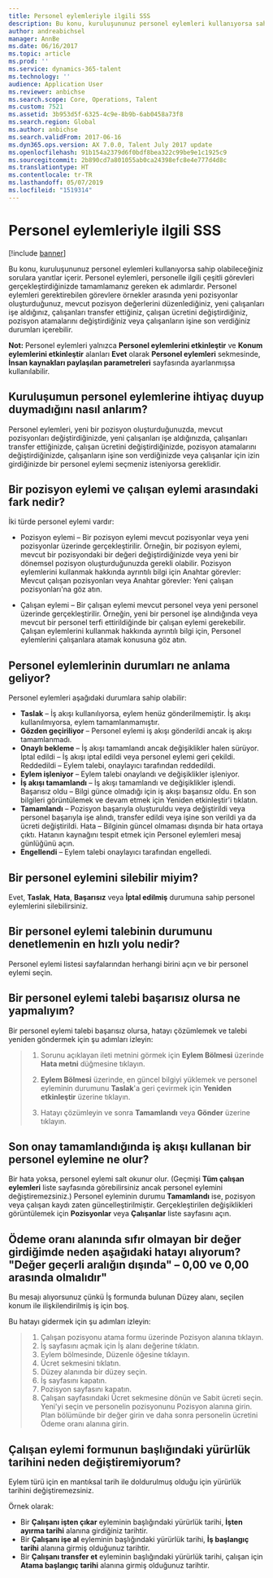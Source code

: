 ```yaml
---
title: Personel eylemleriyle ilgili SSS
description: Bu konu, kuruluşununuz personel eylemleri kullanıyorsa sahip olabileceğiniz sorulara yanıtlar içerir. Personel eylemleri, personelle ilgili çeşitli görevleri gerçekleştirdiğinizde tamamlamanız gereken ek adımlardır.
author: andreabichsel
manager: AnnBe
ms.date: 06/16/2017
ms.topic: article
ms.prod: ''
ms.service: dynamics-365-talent
ms.technology: ''
audience: Application User
ms.reviewer: anbichse
ms.search.scope: Core, Operations, Talent
ms.custom: 7521
ms.assetid: 3b953d5f-6325-4c9e-8b9b-6ab0458a73f8
ms.search.region: Global
ms.author: anbichse
ms.search.validFrom: 2017-06-16
ms.dyn365.ops.version: AX 7.0.0, Talent July 2017 update
ms.openlocfilehash: 91b154a2379d6f0bdf8bea322c99be9e1c1925c9
ms.sourcegitcommit: 2b890cd7a801055ab0ca24398efc8e4e777d4d8c
ms.translationtype: HT
ms.contentlocale: tr-TR
ms.lasthandoff: 05/07/2019
ms.locfileid: "1519314"
---
```

# <a name="personnel-actions-faq"></a>Personel eylemleriyle ilgili SSS

[!include [banner](includes/banner.md)]

Bu konu, kuruluşununuz personel eylemleri kullanıyorsa sahip olabileceğiniz sorulara yanıtlar içerir. Personel eylemleri, personelle ilgili çeşitli görevleri gerçekleştirdiğinizde tamamlamanız gereken ek adımlardır. Personel eylemleri gerektirebilen görevlere örnekler arasında yeni pozisyonlar oluşturduğunuz, mevcut pozisyon değerlerini düzenlediğiniz, yeni çalışanları işe aldığınız, çalışanları transfer ettiğiniz, çalışan ücretini değiştirdiğiniz, pozisyon atamalarını değiştirdiğiniz veya çalışanların işine son verdiğiniz durumları içerebilir.

**Not:** Personel eylemleri yalnızca **Personel eylemlerini etkinleştir** ve **Konum eylemlerini etkinleştir** alanları **Evet** olarak **Personel eylemleri** sekmesinde, **İnsan kaynakları paylaşılan parametreleri** sayfasında ayarlanmışsa kullanılabilir. 

## <a name="how-can-i-tell-if-my-organization-requires-personnel-actions"></a>Kuruluşumun personel eylemlerine ihtiyaç duyup duymadığını nasıl anlarım?
Personel eylemleri, yeni bir pozisyon oluşturduğunuzda, mevcut pozisyonları değiştirdiğinizde, yeni çalışanları işe aldığınızda, çalışanları transfer ettiğinizde, çalışan ücretini değiştirdiğinizde, pozisyon atamalarını değiştirdiğinizde, çalışanların işine son verdiğinizde veya çalışanlar için izin girdiğinizde bir personel eylemi seçmeniz isteniyorsa gereklidir. 

## <a name="what-is-the-difference-between-a-position-action-and-a-worker-action"></a>Bir pozisyon eylemi ve çalışan eylemi arasındaki fark nedir?
İki türde personel eylemi vardır:

- Pozisyon eylemi – Bir pozisyon eylemi mevcut pozisyonlar veya yeni pozisyonlar üzerinde gerçekleştirilir. Örneğin, bir pozisyon eylemi, mevcut bir pozisyondaki bir değeri değiştirdiğinizde veya yeni bir dönemsel pozisyon oluşturduğunuzda gerekli olabilir. Pozisyon eylemlerini kullanmak hakkında ayrıntılı bilgi için Anahtar görevler: Mevcut çalışan pozisyonları veya Anahtar görevler: Yeni çalışan pozisyonları'na göz atın.

- Çalışan eylemi – Bir çalışan eylemi mevcut personel veya yeni personel üzerinde gerçekleştirilir. Örneğin, yeni bir personel işe alındığında veya mevcut bir personel terfi ettirildiğinde bir çalışan eylemi gerekebilir. Çalışan eylemlerini kullanmak hakkında ayrıntılı bilgi için, Personel eylemlerini çalışanlara atamak konusuna göz atın.

## <a name="what-do-the-statuses-of-the-personnel-actions-mean"></a>Personel eylemlerinin durumları ne anlama geliyor?
Personel eylemleri aşağıdaki durumlara sahip olabilir:

- **Taslak** – İş akışı kullanılıyorsa, eylem henüz gönderilmemiştir. İş akışı kullanılmıyorsa, eylem tamamlanmamıştır.
- **Gözden geçiriliyor** – Personel eylemi iş akışı gönderildi ancak iş akışı tamamlanmadı.
- **Onaylı bekleme** – İş akışı tamamlandı ancak değişiklikler halen sürüyor. İptal edildi – İş akışı iptal edildi veya personel eylemi geri çekildi. Reddedildi – Eylem talebi, onaylayıcı tarafından reddedildi.
- **Eylem işleniyor** – Eylem talebi onaylandı ve değişiklikler işleniyor.
- **İş akışı tamamlandı**  – İş akışı tamamlandı ve değişiklikler işlendi. Başarısız oldu – Bilgi günce olmadığı için iş akışı başarısız oldu. En son bilgileri görüntülemek ve devam etmek için Yeniden etkinleştir'i tıklatın.
- **Tamamlandı** – Pozisyon başarıyla oluşturuldu veya değiştirildi veya personel başarıyla işe alındı, transfer edildi veya işine son verildi ya da ücreti değiştirildi. Hata – Bilginin güncel olmaması dışında bir hata ortaya çıktı. Hatanın kaynağını tespit etmek için Personel eylemleri mesaj günlüğünü açın.
- **Engellendi** – Eylem talebi onaylayıcı tarafından engelledi.

## <a name="can-i-delete-a-personnel-action"></a>Bir personel eylemini silebilir miyim?
Evet, **Taslak**, **Hata**, **Başarısız** veya **İptal edilmiş** durumuna sahip personel eylemlerini silebilirsiniz.

## <a name="what-is-the-fastest-way-to-check-the-status-of-a-personnel-action-request"></a>Bir personel eylemi talebinin durumunu denetlemenin en hızlı yolu nedir?
Personel eylemi listesi sayfalarından herhangi birini açın ve bir personel eylemi seçin.

## <a name="what-should-i-do-if-a-personnel-action-request-fails"></a>Bir personel eylemi talebi başarısız olursa ne yapmalıyım?
Bir personel eylemi talebi başarısız olursa, hatayı çözümlemek ve talebi yeniden göndermek için şu adımları izleyin:

> 1. Sorunu açıklayan ileti metnini görmek için **Eylem Bölmesi** üzerinde **Hata metni** düğmesine tıklayın.
> 
> 2. **Eylem Bölmesi** üzerinde, en güncel bilgiyi yüklemek ve personel eyleminin durumunu **Taslak**'a geri çevirmek için **Yeniden etkinleştir** üzerine tıklayın.
> 
> 3. Hatayı çözümleyin ve sonra **Tamamlandı** veya **Gönder** üzerine tıklayın.

## <a name="what-happens-to-a-personnel-action-that-uses-workflow-when-the-final-approval-is-completed"></a>Son onay tamamlandığında iş akışı kullanan bir personel eylemine ne olur?
Bir hata yoksa, personel eylemi salt okunur olur. (Geçmişi **Tüm çalışan eylemleri** liste sayfasında görebilirsiniz ancak personel eylemini değiştiremezsiniz.) Personel eyleminin durumu **Tamamlandı** ise, pozisyon veya çalışan kaydı zaten güncelleştirilmiştir. Gerçekleştirilen değişiklikleri görüntülemek için **Pozisyonlar** veya **Çalışanlar** liste sayfasını açın.

## <a name="why-do-i-receive-the-following-error-when-i-enter-a-non-zero-value-in-the-pay-rate-field-the-value-is-out-of-its-valid-range--it-much-be-between-000-and-000"></a>Ödeme oranı alanında sıfır olmayan bir değer girdiğimde neden aşağıdaki hatayı alıyorum? "Değer geçerli aralığın dışında" – 0,00 ve 0,00 arasında olmalıdır"
Bu mesajı alıyorsunuz çünkü İş formunda bulunan Düzey alanı, seçilen konum ile ilişkilendirilmiş iş için boş.

Bu hatayı gidermek için şu adımları izleyin:

> 1. Çalışan pozisyonu atama formu üzerinde Pozisyon alanına tıklayın.  
> 2. İş sayfasını açmak için İş alanı değerine tıklatın.
> 3. Eylem bölmesinde, Düzenle öğesine tıklayın.
> 4. Ücret sekmesini tıklatın.
> 5. Düzey alanında bir düzey seçin.
> 6. İş sayfasını kapatın.
> 7. Pozisyon sayfasını kapatın.
> 8. Çalışan sayfasındaki Ücret sekmesine dönün ve Sabit ücreti seçin.  Yeni'yi seçin ve personelin pozisyonunu Pozisyon alanına girin.  Plan bölümünde bir değer girin ve daha sonra personelin ücretini Ödeme oranı alanına girin.

## <a name="why-cant-i-change-the-effective-date-in-the-header-of-the-worker-action-form"></a>Çalışan eylemi formunun başlığındaki yürürlük tarihini neden değiştiremiyorum?
Eylem türü için en mantıksal tarih ile doldurulmuş olduğu için yürürlük tarihini değiştiremezsiniz.

Örnek olarak:

- Bir **Çalışanı işten çıkar** eyleminin başlığındaki yürürlük tarihi, **İşten ayırma tarihi** alanına girdiğiniz tarihtir.
- Bir **Çalışanı işe al** eyleminin başlığındaki yürürlük tarihi, **İş başlangıç tarihi** alanına girmiş olduğunuz tarihtir.
- Bir **Çalışanı transfer et** eyleminin başlığındaki yürürlük tarihi, çalışan için **Atama başlangıç tarihi** alanına girmiş olduğunuz tarihtir.


